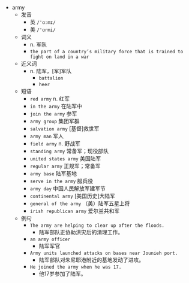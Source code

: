- army
  - 发音
    - 英 `/'ɑːmɪ/`
    - 美 `/'ɑrmi/`
  - 词义
    - n. 军队
    - `the part of a country’s military force that is trained to fight on land in a war`
  - 近义词
    - n. 陆军，[军]军队
      - `battalion`
      - `heer`
  - 短语
    - `red army` n. 红军 
    - `in the army` 在陆军中 
    - `join the army` 参军 
    - `army group` 集团军群 
    - `salvation army` [基督]救世军 
    - `army man` 军人 
    - `field army` n. 野战军 
    - `standing army` 常备军；现役部队 
    - `united states army` 美国陆军 
    - `regular army` 正规军；常备军 
    - `army base` 陆军基地 
    - `serve in the army` 服兵役 
    - `army day` 中国人民解放军建军节 
    - `continental army` [美国历史]大陆军 
    - `general of the army` （美）陆军五星上将 
    - `irish republican army` 爱尔兰共和军 
  - 例句
    - `The army are helping to clear up after the floods.`
      - 陆军部队正协助洪灾后的清理工作。
    - `an army officer`
      - 陆军军官
    - `Army units launched attacks on bases near Jounieh port.`
      - 陆军部队对朱尼耶港附近的基地发动了进攻。
    - `He joined the army when he was 17.`
      - 他17岁参加了陆军。

